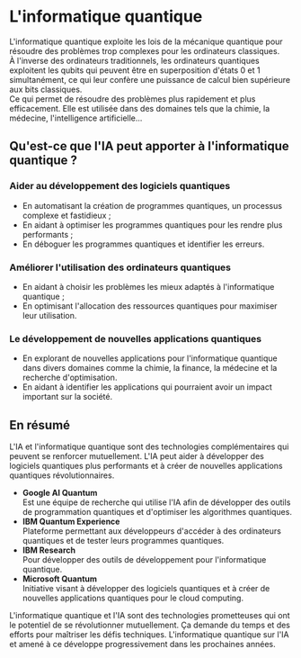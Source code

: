# **L'informatique quantique**

L'informatique quantique exploite les lois de la mécanique quantique pour résoudre des problèmes trop complexes pour les ordinateurs classiques.  
À l'inverse des ordinateurs traditionnels, les ordinateurs quantiques exploitent les qubits qui peuvent être en superposition d'états 0 et 1 simultanément, ce qui leur confère une puissance de calcul bien supérieure aux bits classiques.  
Ce qui permet de résoudre des problèmes plus rapidement et plus efficacement.
Elle est utilisée dans des domaines tels que la chimie, la médecine, l'intelligence artificielle...
## **Qu'est-ce que l'IA peut apporter à l'informatique quantique ?**
### **Aider au développement des logiciels quantiques**
* En automatisant la création de programmes quantiques, un processus complexe et fastidieux ;
* En aidant à optimiser les programmes quantiques pour les rendre plus performants ;
* En déboguer les programmes quantiques et identifier les erreurs.
### **Améliorer l'utilisation des ordinateurs quantiques**
* En aidant à choisir les problèmes les mieux adaptés à l'informatique quantique ;
* En optimisant l'allocation des ressources quantiques pour maximiser leur utilisation.
### **Le développement de nouvelles applications quantiques**
* En explorant de nouvelles applications pour l'informatique quantique dans divers domaines comme la chimie, la finance, la médecine et la recherche d'optimisation.
* En aidant à identifier les applications qui pourraient avoir un impact important sur la société.
## En résumé  
L'IA et l'informatique quantique sont des technologies complémentaires qui peuvent se renforcer mutuellement. L'IA peut aider à développer des logiciels quantiques plus performants et à créer de nouvelles applications quantiques révolutionnaires.
* **Google AI Quantum**   
  Est une équipe de recherche qui utilise l'IA afin de développer des outils de programmation quantiques et d'optimiser les algorithmes quantiques.
* **IBM Quantum Experience**  
  Plateforme permettant aux développeurs d'accéder à des ordinateurs quantiques et de tester leurs programmes quantiques.
* **IBM Research**  
  Pour développer des outils de développement pour l'informatique quantique.
* **Microsoft Quantum**  
  Initiative visant à développer des logiciels quantiques et à créer de nouvelles applications quantiques pour le cloud computing.

L'informatique quantique et l'IA sont des technologies prometteuses qui ont le potentiel de se révolutionner mutuellement. Ça demande du temps et des efforts pour maîtriser les défis techniques. L'informatique quantique sur l'IA et amené à ce développe progressivement dans les prochaines années.
